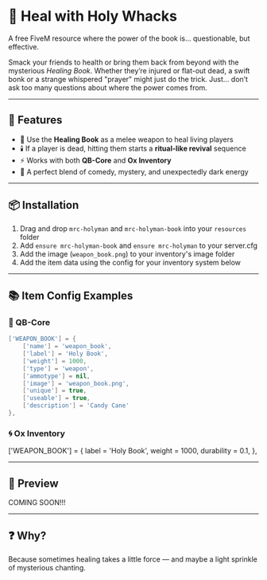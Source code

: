 # 📖 Heal with Holy Whacks

A free FiveM resource where the power of the book is... questionable, but effective.

Smack your friends to health or bring them back from beyond with the mysterious *Healing Book*. Whether they’re injured or flat-out dead, a swift bonk or a strange whispered "prayer" might just do the trick. Just... don’t ask too many questions about where the power comes from.

---

## 🧰 Features

- 🔨 Use the **Healing Book** as a melee weapon to heal living players  
- 🕯️ If a player is dead, hitting them starts a **ritual-like revival** sequence  
- ⚡ Works with both **QB-Core** and **Ox Inventory**  
- 🧙 A perfect blend of comedy, mystery, and unexpectedly dark energy  

---

## 📦 Installation

1. Drag and drop `mrc-holyman` and `mrc-holyman-book` into your `resources` folder
2. Add `ensure mrc-holyman-book` and `ensure mrc-holyman` to your server.cfg
3. Add the image (`weapon_book.png`) to your inventory's image folder  
4. Add the item data using the config for your inventory system below  

---

## 📚 Item Config Examples

### 🧱 QB-Core

```lua
['WEAPON_BOOK'] = {
    ['name'] = 'weapon_book',
    ['label'] = 'Holy Book',
    ['weight'] = 1000,
    ['type'] = 'weapon',
    ['ammotype'] = nil,
    ['image'] = 'weapon_book.png',
    ['unique'] = true,
    ['useable'] = true,
    ['description'] = 'Candy Cane'
},
```
### 🌀 Ox Inventory

['WEAPON_BOOK'] = {
    label = 'Holy Book',
    weight = 1000,
    durability = 0.1,
},

---

## 📸 Preview
COMING SOON!!!

---

## ❓ Why?

Because sometimes healing takes a little force — and maybe a light sprinkle of mysterious chanting.
